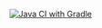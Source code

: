 [![Java CI with Gradle](https://github.com/NikitaLeon/Postman-Echo/actions/workflows/main.yml/badge.svg)](https://github.com/NikitaLeon/Postman-Echo/actions/workflows/main.yml)
